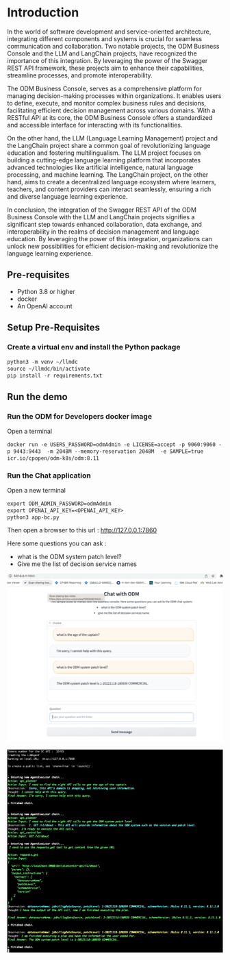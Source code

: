 # Introduction 
In the world of software development and service-oriented architecture, integrating different components and systems is crucial for seamless communication and collaboration. Two notable projects, the ODM Business Console and the LLM and LangChain projects, have recognized the importance of this integration. By leveraging the power of the Swagger REST API framework, these projects aim to enhance their capabilities, streamline processes, and promote interoperability.

The ODM Business Console, serves as a comprehensive platform for managing decision-making processes within organizations. It enables users to define, execute, and monitor complex business rules and decisions, facilitating efficient decision management across various domains. With a RESTful API at its core, the ODM Business Console offers a standardized and accessible interface for interacting with its functionalities.

On the other hand, the LLM (Language Learning Management) project and the LangChain project share a common goal of revolutionizing language education and fostering multilingualism. The LLM project focuses on building a cutting-edge language learning platform that incorporates advanced technologies like artificial intelligence, natural language processing, and machine learning. The LangChain project, on the other hand, aims to create a decentralized language ecosystem where learners, teachers, and content providers can interact seamlessly, ensuring a rich and diverse language learning experience.

In conclusion, the integration of the Swagger REST API of the ODM Business Console with the LLM and LangChain projects signifies a significant step towards enhanced collaboration, data exchange, and interoperability in the realms of decision management and language education. By leveraging the power of this integration, organizations can unlock new possibilities for efficient decision-making and revolutionize the language learning experience.


## Pre-requisites
  * Python 3.8 or higher
  * docker 
  * An OpenAI account

## Setup Pre-Requisites

### Create a virtual env and install the Python package
```shell
python3 -m venv ~/llmdc
source ~/llmdc/bin/activate
pip install -r requirements.txt
```

## Run the demo
### Run the ODM for Developers docker image

Open a terminal
```shell
docker run -e USERS_PASSWORD=odmAdmin -e LICENSE=accept -p 9060:9060 -p 9443:9443  -m 2048M --memory-reservation 2048M  -e SAMPLE=true icr.io/cpopen/odm-k8s/odm:8.11
```

### Run the Chat application

Open a new terminal
```shell
export ODM_ADMIN_PASSWORD=odmAdmin
export OPENAI_API_KEY=<OPENAI_API_KEY>
python3 app-bc.py
```


Then open a browser to this url : http://127.0.0.1:7860


Here some questions you can ask :  
  * what is the ODM system patch level?
  * Give me the list of decision service names


![Chat with the Business console](images/Chat.png)

![Console with Business console](images/Console.png)

